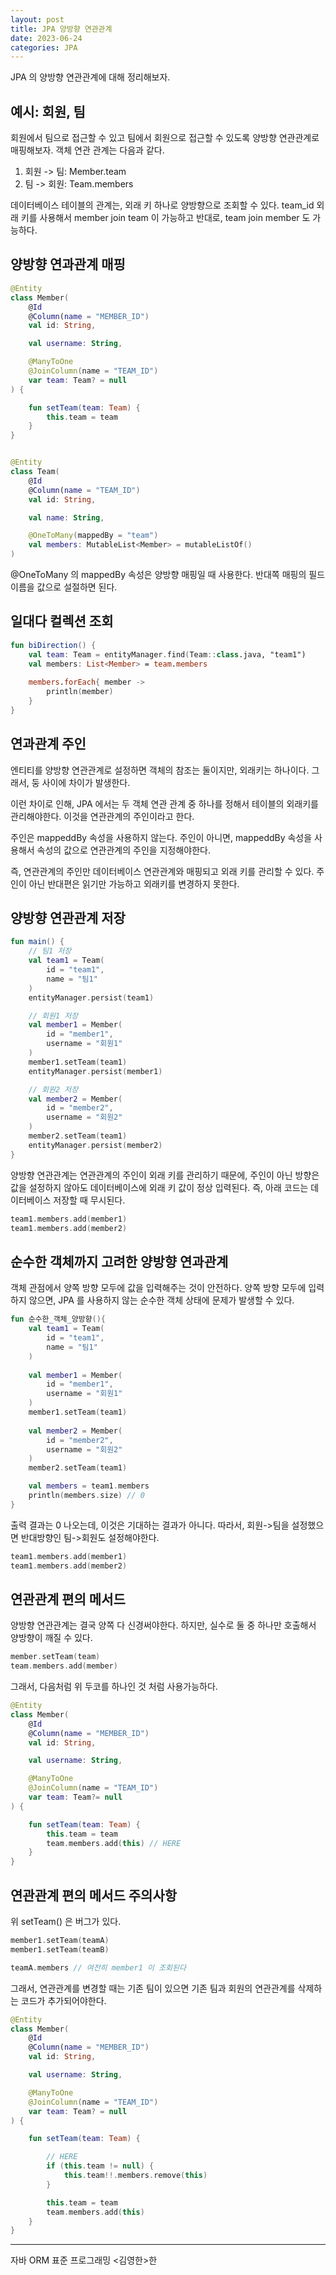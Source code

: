```yaml
---
layout: post
title: JPA 양방향 연관관계
date: 2023-06-24
categories: JPA
---
```


JPA 의 양방향 연관관계에 대해 정리해보자.

## 예시: 회원, 팀

회원에서 팀으로 접근할 수 있고 팀에서 회원으로 접근할 수 있도록 양방향 연관관계로 매핑해보자.
객체 연관 관계는 다음과 같다.

1. 회원 -> 팀: Member.team
2. 팀 -> 회원: Team.members

데이터베이스 테이블의 관계는, 외래 키 하나로 양방향으로 조회할 수 있다.
team_id 외래 키를 사용해서 member join team 이 가능하고 반대로, team join member 도 가능하다.

## 양방향 연과관계 매핑

```kotlin
@Entity
class Member(
    @Id
    @Column(name = "MEMBER_ID")
    val id: String,

    val username: String,

    @ManyToOne
    @JoinColumn(name = "TEAM_ID")
    var team: Team? = null
) {

    fun setTeam(team: Team) {
        this.team = team
    }
}


@Entity
class Team(
    @Id
    @Column(name = "TEAM_ID")
    val id: String,

    val name: String,

    @OneToMany(mappedBy = "team")
    val members: MutableList<Member> = mutableListOf()
)
```

@OneToMany 의 mappedBy 속성은 양방향 매핑일 때 사용한다.
반대쪽 매핑의 필드 이름을 값으로 설절하면 된다.

## 일대다 컬렉션 조회

```kotlin
fun biDirection() {
    val team: Team = entityManager.find(Team::class.java, "team1")
    val members: List<Member> = team.members
    
    members.forEach{ member ->
        println(member)
    }
}
```

## 연과관계 주인

엔티티를 양방향 연관관계로 설정하면 객체의 참조는 둘이지만, 외래키는 하나이다.
그래서, 둥 사이에 차이가 발생한다.

이런 차이로 인해, JPA 에서는 두 객체 연관 관계 중 하나를 정해서 테이블의 외래키를 관리해야한다.
이것을 연관관계의 주인이라고 한다.

주인은 mappeddBy 속성을 사용하지 않는다. 
주인이 아니면, mappeddBy 속성을 사용해서 속성의 값으로 연관관계의 주인을 지정해야한다.

즉, 연관관계의 주인만 데이터베이스 연관관계와 매핑되고 외래 키를 관리할 수 있다.
주인이 아닌 반대편은 읽기만 가능하고 외래키를 변경하지 못한다.

## 양방향 연관관계 저장

```kotlin
fun main() {
    // 팀1 저장
    val team1 = Team(
        id = "team1",
        name = "팀1"
    )
    entityManager.persist(team1)

    // 회원1 저장
    val member1 = Member(
        id = "member1",
        username = "회원1"
    )
    member1.setTeam(team1)
    entityManager.persist(member1)

    // 회원2 저장
    val member2 = Member(
        id = "member2",
        username = "회원2"
    )
    member2.setTeam(team1)
    entityManager.persist(member2)
}
```

양방향 연관관계는 연관관계의 주인이 외래 키를 관리하기 때문에, 주인이 아닌 방향은 값을 설정하지 않아도 데이터베이스에 외래 키 값이 정상 입력된다.
즉, 아래 코드는 데이터베이스 저장할 때 무시된다.

```kotlin
team1.members.add(member1)
team1.members.add(member2)
```

## 순수한 객체까지 고려한 양방향 연과관계

객체 관점에서 양쪽 방향 모두에 값을 입력해주는 것이 안전하다.
양쪽 방향 모두에 입력하지 않으면, JPA 를 사용하지 않는 순수한 객체 상태에 문제가 발생할 수 있다.

```kotlin
fun 순수한_객체_양방향(){
    val team1 = Team(
        id = "team1",
        name = "팀1"
    )
    
    val member1 = Member(
        id = "member1",
        username = "회원1"
    )
    member1.setTeam(team1)
    
    val member2 = Member(
        id = "member2",
        username = "회원2"
    )
    member2.setTeam(team1)

    val members = team1.members
    println(members.size) // 0
}
```

출력 결과는 0 나오는데, 이것은 기대하는 결과가 아니다.
따라서, 회원->팀을 설정했으면 반대방향인 팀->회원도 설정해야한다.

```kotlin
team1.members.add(member1)
team1.members.add(member2)
```

## 연관관계 편의 메서드

양방향 연관관계는 결국 양쪽 다 신경써야한다. 하지만, 실수로 둘 중 하나만 호출해서 양방향이 깨질 수 있다.

```kotlin
member.setTeam(team)
team.members.add(member)
```

그래서, 다음처럼 위 두코를 하나인 것 처럼 사용가능하다.

```kotlin
@Entity
class Member(
    @Id
    @Column(name = "MEMBER_ID")
    val id: String,

    val username: String,

    @ManyToOne
    @JoinColumn(name = "TEAM_ID")
    var team: Team?= null
) {

    fun setTeam(team: Team) {
        this.team = team
        team.members.add(this) // HERE
    }
}
```

## 연관관계 편의 메서드 주의사항

위 setTeam() 은 버그가 있다.

```kotlin
member1.setTeam(teamA)
member1.setTeam(teamB)

teamA.members // 여전히 member1 이 조회된다
```

그래서, 연관관계를 변경할 때는 기존 팀이 있으면 기존 팀과 회원의 연관관계를 삭제하는 코드가 추가되어야한다.

```kotlin
@Entity
class Member(
    @Id
    @Column(name = "MEMBER_ID")
    val id: String,

    val username: String,

    @ManyToOne
    @JoinColumn(name = "TEAM_ID")
    var team: Team? = null
) {

    fun setTeam(team: Team) {

        // HERE
        if (this.team != null) {
            this.team!!.members.remove(this)
        }

        this.team = team
        team.members.add(this)
    }
}
```

---

자바 ORM 표준 프로그래밍 <김영한>한
